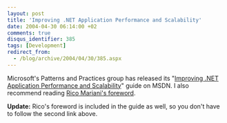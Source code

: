 ```yaml
---
layout: post
title: 'Improving .NET Application Performance and Scalability'
date: 2004-04-30 06:14:00 +02
comments: true
disqus_identifier: 385
tags: [Development]
redirect_from:
  - /blog/archive/2004/04/30/385.aspx
---
```


Microsoft's Patterns and Practices group has released its "[Improving .NET Application Performance and Scalability](http://msdn.microsoft.com/library/default.asp?url=/library/en-us/dnpag/html/scalenet.asp)" guide on MSDN. I also recommend reading [Rico Mariani's foreword](http://blogs.msdn.com/ricom/archive/2004/04/28/122503.aspx).

**Update:** Rico's foreword is included in the guide as well, so you don't have to follow the second link above.

